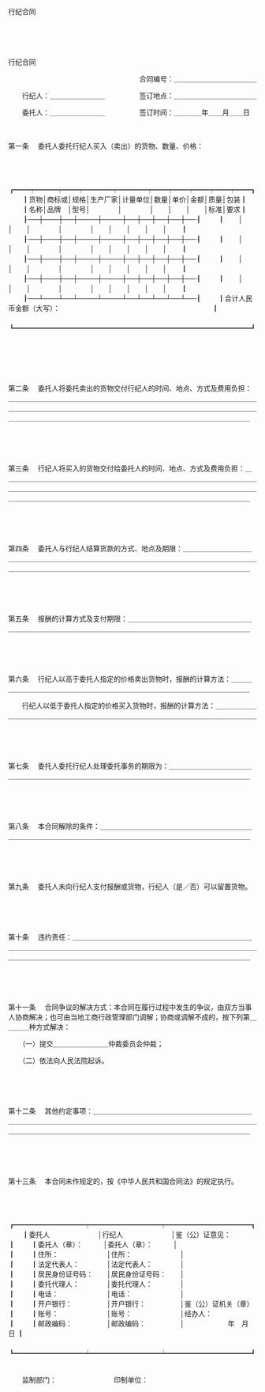 



行纪合同



 

　　

　　


 行纪合同



　　　　　　　　　　　　　　　　　　　合同编号：＿＿＿＿＿＿＿＿＿＿＿＿

　　行纪人：＿＿＿＿＿＿＿＿　　　　　签订地点：＿＿＿＿＿＿＿＿＿＿＿＿

　　委托人：＿＿＿＿＿＿＿＿　　　　　签订时间：＿＿＿＿年＿＿月＿＿日

　　

第一条
　委托人委托行纪人买入（卖出）的货物、数量、价格：

　　


　　┏━━┯━━━┯━━┯━━━━┯━━━━┯━━┯━━┯━━┯━━┯━━┓
　　┃货物│商标或│规格│生产厂家│计量单位│数量│单价│金额│质量│包装┃
　　┃名称│品牌　│型号│　　　　│　　　　│　　│　　│　　│标准│要求┃
　　┠──┼───┼──┼────┼────┼──┼──┼──┼──┼──┨
　　┃　　│　　　│　　│　　　　│　　　　│　　│　　│　　│　　│　　┃
　　┠──┼───┼──┼────┼────┼──┼──┼──┼──┼──┨
　　┃　　│　　　│　　│　　　　│　　　　│　　│　　│　　│　　│　　┃
　　┠──┼───┼──┼────┼────┼──┼──┼──┼──┼──┨
　　┃　　│　　　│　　│　　　　│　　　　│　　│　　│　　│　　│　　┃
　　┠──┼───┼──┼────┼────┼──┼──┼──┼──┼──┨
　　┃　　│　　　│　　│　　　　│　　　　│　　│　　│　　│　　│　　┃
　　┠──┴───┴──┴────┴────┴──┴──┴──┴──┴──┨
　　┃合计人民币金额（大写）：　　　　　　　　　　　　　　　　　　　　　　┃
　　┗━━━━━━━━━━━━━━━━━━━━━━━━━━━━━━━━━━┛
　　


　　

　　

第二条
　委托人将委托卖出的货物交付行纪人的时间、地点、方式及费用负担：＿＿＿＿＿＿＿＿＿＿＿＿＿＿＿＿＿＿＿＿＿＿＿＿＿＿＿＿＿＿＿＿＿＿＿＿＿＿＿＿＿＿＿＿＿＿＿＿＿＿＿＿＿＿＿＿＿＿＿＿＿＿＿＿＿＿＿＿＿＿＿＿＿＿＿＿＿＿＿＿＿＿＿＿＿＿＿＿＿＿＿＿＿＿＿＿＿＿＿＿＿＿＿＿＿＿＿

　　

　　

第三条
　行纪人将买入的货物交付给委托人的时间、地点、方式及费用负担：＿＿＿＿＿＿＿＿＿＿＿＿＿＿＿＿＿＿＿＿＿＿＿＿＿＿＿＿＿＿＿＿＿＿＿＿＿＿＿＿＿＿＿＿＿＿＿＿＿＿＿＿＿＿＿＿＿＿＿＿＿＿＿＿＿＿＿＿＿＿＿＿＿＿＿＿＿＿＿＿＿＿＿＿＿＿＿＿＿＿＿＿＿＿＿＿＿＿＿＿＿＿＿＿＿＿＿＿

　　

　　

第四条
　委托人与行纪人结算货款的方式、地点及期限：＿＿＿＿＿＿＿＿＿＿＿＿＿＿＿＿＿＿＿＿＿＿＿＿＿＿＿＿＿＿＿＿＿＿＿＿＿＿＿＿＿＿＿＿＿＿＿＿＿＿＿＿＿＿＿＿＿＿＿＿＿＿＿＿＿＿＿＿＿＿＿＿＿＿＿＿＿＿＿＿＿

　　

　　

第五条
　报酬的计算方式及支付期限：＿＿＿＿＿＿＿＿＿＿＿＿＿＿＿＿＿＿＿＿＿＿＿＿＿＿＿＿＿＿＿＿＿＿＿＿＿＿＿＿＿＿＿＿＿＿＿＿＿＿＿＿＿

　　

　　

第六条
　行纪人以高于委托人指定的价格卖出货物时，报酬的计算方法：＿＿＿＿＿＿＿＿＿＿＿＿＿＿＿＿＿＿＿＿＿＿＿＿＿＿＿＿＿＿＿＿＿＿＿＿＿＿

　　行纪人以低于委托人指定的价格买入货物时，报酬的计算方法：＿＿＿＿＿＿＿＿＿＿＿＿＿＿＿＿＿＿＿＿＿＿＿＿＿＿＿＿＿＿＿＿＿＿＿＿＿＿＿＿＿＿

　　

　　

第七条
　委托人委托行纪人处理委托事务的期限为：＿＿＿＿＿＿＿＿＿＿＿＿＿＿＿＿＿＿＿＿＿＿＿＿＿＿＿＿＿＿＿＿＿＿＿＿＿＿＿＿＿＿＿＿＿＿＿

　　

　　

第八条
　本合同解除的条件：＿＿＿＿＿＿＿＿＿＿＿＿＿＿＿＿＿＿＿＿＿＿＿＿＿＿＿＿＿＿＿＿＿＿＿＿＿＿＿＿＿＿＿＿＿＿＿＿＿＿＿＿＿＿＿＿＿

　　

　　

第九条
　委托人未向行纪人支付报酬或货物，行纪人（是／否）可以留置货物。

　　

　　

第十条
　违约责任：＿＿＿＿＿＿＿＿＿＿＿＿＿＿＿＿＿＿＿＿＿＿＿＿＿＿＿＿＿＿＿＿＿＿＿＿＿＿＿＿＿＿＿＿＿＿＿＿＿＿＿＿＿＿＿＿＿＿＿＿＿＿＿＿＿＿＿＿＿＿＿＿＿＿＿＿＿＿＿＿＿＿＿＿＿＿＿＿＿＿＿＿＿＿＿＿＿

　　

　　

第十一条
　合同争议的解决方式：本合同在履行过程中发生的争议，由双方当事人协商解决；也可由当地工商行政管理部门调解；协商或调解不成的，按下列第＿＿＿＿种方式解决：

　　（一）提交＿＿＿＿＿＿＿＿仲裁委员会仲裁；

　　（二）依法向人民法院起诉。

　　

　　

第十二条
　其他约定事项：＿＿＿＿＿＿＿＿＿＿＿＿＿＿＿＿＿＿＿＿＿＿＿＿＿＿＿＿＿＿＿＿＿＿＿＿＿＿＿＿＿＿＿＿＿＿＿＿＿＿＿＿＿＿＿＿＿＿＿＿＿＿＿＿＿＿＿＿＿＿＿＿＿＿＿＿＿＿＿＿＿＿＿＿＿＿＿＿＿＿＿＿＿＿

　　

　　

第十三条
　本合同未作规定的，按《中华人民共和国合同法》的规定执行。

　　


　　┏━━━━━━━━━━┯━━━━━━━━━━┯━━━━━━━━━━━━┓
　　┃委托人　　　　　　　│行纪人　　　　　　　│鉴（公）证意见：　　　　┃
　　┃委托人（章）：　　　│委托人（章）：　　　│　　　　　　　　　　　　┃
　　┃住所：　　　　　　　│住所：　　　　　　　│　　　　　　　　　　　　┃
　　┃法定代表人：　　　　│法定代表人：　　　　│　　　　　　　　　　　　┃
　　┃居民身份证号码：　　│居民身份证号码：　　│　　　　　　　　　　　　┃
　　┃委托代理人：　　　　│委托代理人：　　　　│　　　　　　　　　　　　┃
　　┃电话：　　　　　　　│电话：　　　　　　　│　　　　　　　　　　　　┃
　　┃开户银行：　　　　　│开户银行：　　　　　│鉴（公）证机关（章）　　┃
　　┃账号：　　　　　　　│账号：　　　　　　　│经办人：　　　　　　　　┃
　　┃邮政编码：　　　　　│邮政编码：　　　　　│　　　　　　 年　月　日 ┃
　　┗━━━━━━━━━━┷━━━━━━━━━━┷━━━━━━━━━━━━┛
　　


　　监制部门：　　　　　　　　 印制单位：